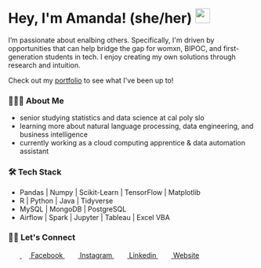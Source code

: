 # Hey, I'm Amanda! (she/her) <img src="https://raw.githubusercontent.com/MartinHeinz/MartinHeinz/master/wave.gif" width="30px">
I’m passionate about enalbing others. Specifically, I'm driven by opportunities that can help bridge the gap for womxn, BIPOC, and first-generation students in tech. I enjoy creating my own solutions through research and intuition. 

Check out my [portfolio](https://github.com/atran163/portfolio) to see what I've been up to! 

<h3> 👩🏻‍💻 About Me </h3>

- senior studying statistics and data science at cal poly slo
- learning more about natural language processing, data engineering, and business intelligence
- currently working as a cloud computing apprentice & data automation assistant 

<h3>🛠 Tech Stack</h3>

- Pandas | Numpy | Scikit-Learn | TensorFlow | Matplotlib
- R | Python | Java | Tidyverse
- MySQL | MongoDB | PostgreSQL
- Airflow | Spark | Jupyter | Tableau | Excel VBA 


<h3> 🤝🏻 Let's Connect </h3>

&nbsp;&nbsp;&nbsp;&nbsp;&nbsp;&nbsp;<a href = "https://www.facebook.com/amanda.tran.9216778/"> <img src = "https://cdn1.iconfinder.com/data/icons/logotypes/32/square-facebook-256.png" height= 15px width = 15px> Facebook </a>&nbsp;&nbsp;
<a href = "https://www.instagram.com/tramanda_/"><img src = "https://image.flaticon.com/icons/svg/174/174855.svg" height= 15px width = 15px> Instagram </a>&nbsp;&nbsp;
<a href = "https://www.linkedin.com/in/amanda-tran/"><img src = "https://image.flaticon.com/icons/svg/174/174857.svg" height= 15px width = 15px> Linkedin </a>&nbsp;&nbsp;
<a href = "https://amanda-tran.com/"><img src = "https://image.flaticon.com/icons/svg/841/841364.svg" height= 15px width = 15px> Website </a>
